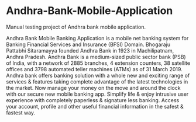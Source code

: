 # Andhra-Bank-Mobile-Application
Manual testing project of Andhra bank mobile application.

Andhra Bank Mobile Banking Application is a mobile net banking system for Banking Financial Services and Insurance (BFSI) Domain. Bhogaraju Pattabhi Sitaramayya founded Andhra Bank in 1923 in Machilipatnam, Andhra Pradesh. Andhra Bank is a medium-sized public sector bank (PSB) of India, with a network of 2885 branches, 4 extension counters, 38 satellite offices and 3798 automated teller machines (ATMs) as of 31 March 2019.
Andhra bank offers banking solution with a whole new and exciting range of services & features taking complete advantage of the latest technologies in the market. Now manage your money on the move and around the clock with our secure new mobile banking app. Simplify life & enjoy intrusive user experience with completely paperless & signature less banking. Access your account, profile and other useful financial information in the safest & fastest way. 

